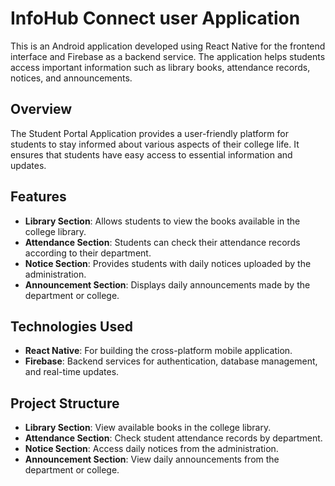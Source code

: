 # InfoHub Connect user Application

This is an Android application developed using React Native for the frontend interface and Firebase as a backend service. The application helps students access important information such as library books, attendance records, notices, and announcements.

## Overview

The Student Portal Application provides a user-friendly platform for students to stay informed about various aspects of their college life. It ensures that students have easy access to essential information and updates.

## Features

- **Library Section**: Allows students to view the books available in the college library.
- **Attendance Section**: Students can check their attendance records according to their department.
- **Notice Section**: Provides students with daily notices uploaded by the administration.
- **Announcement Section**: Displays daily announcements made by the department or college.

## Technologies Used

- **React Native**: For building the cross-platform mobile application.
- **Firebase**: Backend services for authentication, database management, and real-time updates.

## Project Structure

- **Library Section**: View available books in the college library.
- **Attendance Section**: Check student attendance records by department.
- **Notice Section**: Access daily notices from the administration.
- **Announcement Section**: View daily announcements from the department or college.



